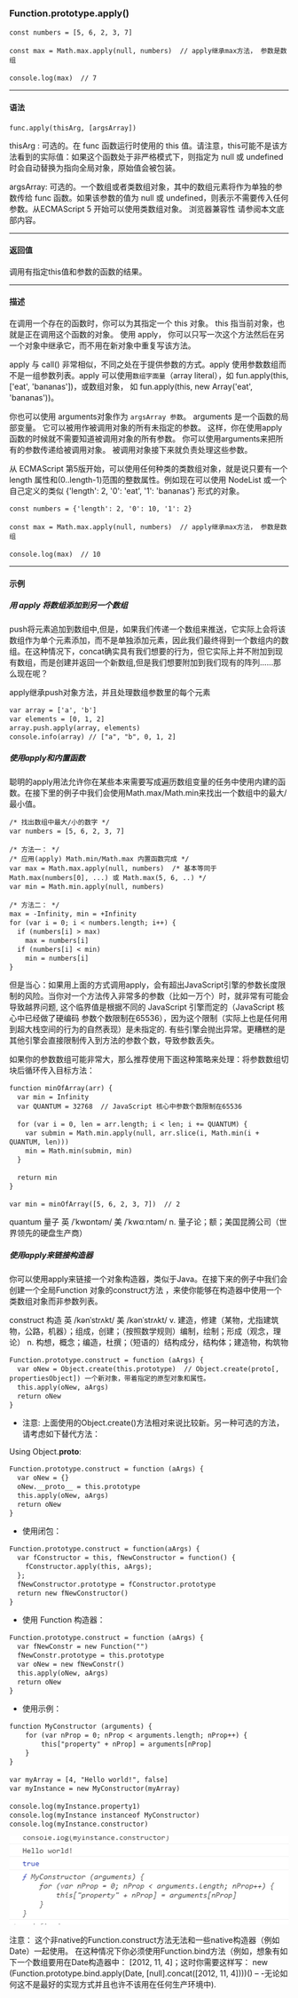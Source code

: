 ### Function.prototype.apply()

```
const numbers = [5, 6, 2, 3, 7]

const max = Math.max.apply(null, numbers)  // apply继承max方法， 参数是数组

console.log(max)  // 7
```

---
#### 语法
```
func.apply(thisArg, [argsArray])
```

thisArg : 可选的。在 func 函数运行时使用的 this 值。请注意，this可能不是该方法看到的实际值：如果这个函数处于非严格模式下，则指定为 null 或 undefined 时会自动替换为指向全局对象，原始值会被包装。

argsArray: 可选的。一个数组或者类数组对象，其中的数组元素将作为单独的参数传给 func 函数。如果该参数的值为 null 或  undefined，则表示不需要传入任何参数。从ECMAScript 5 开始可以使用类数组对象。 浏览器兼容性 请参阅本文底部内容。

---
#### 返回值

调用有指定this值和参数的函数的结果。


---
#### 描述

在调用一个存在的函数时，你可以为其指定一个 this 对象。 this 指当前对象，也就是正在调用这个函数的对象。 使用 apply， 你可以只写一次这个方法然后在另一个对象中继承它，而不用在新对象中重复写该方法。

apply 与 call() 非常相似，不同之处在于提供参数的方式。apply 使用参数数组而不是一组参数列表。apply 可以使用`数组字面量`（array literal），如 fun.apply(this, ['eat', 'bananas'])，或数组对象， 如  fun.apply(this, new Array('eat', 'bananas'))。

你也可以使用 arguments对象作为 `argsArray 参数`。 arguments 是一个函数的局部变量。 它可以被用作被调用对象的所有未指定的参数。 这样，你在使用apply函数的时候就不需要知道被调用对象的所有参数。 你可以使用arguments来把所有的参数传递给被调用对象。 被调用对象接下来就负责处理这些参数。

从 ECMAScript 第5版开始，可以使用任何种类的类数组对象，就是说只要有一个 length 属性和(0..length-1)范围的整数属性。例如现在可以使用 NodeList 或一个自己定义的类似 {'length': 2, '0': 'eat', '1': 'bananas'} 形式的对象。
```
const numbers = {'length': 2, '0': 10, '1': 2}

const max = Math.max.apply(null, numbers)  // apply继承max方法， 参数是数组

console.log(max)  // 10
```

---
#### 示例

##### 用 apply 将数组添加到另一个数组

push将元素追加到数组中,但是，如果我们传递一个数组来推送，它实际上会将该数组作为单个元素添加，而不是单独添加元素，因此我们最终得到一个数组内的数组。在这种情况下，concat确实具有我们想要的行为，但它实际上并不附加到现有数组，而是创建并返回一个新数组,但是我们想要附加到我们现有的阵列......那么现在呢？

apply继承push对象方法，并且处理数组参数里的每个元素
```
var array = ['a', 'b']
var elements = [0, 1, 2]
array.push.apply(array, elements)
console.info(array) // ["a", "b", 0, 1, 2]
```

##### 使用apply和内置函数

聪明的apply用法允许你在某些本来需要写成遍历数组变量的任务中使用内建的函数。在接下里的例子中我们会使用Math.max/Math.min来找出一个数组中的最大/最小值。

```
/* 找出数组中最大/小的数字 */
var numbers = [5, 6, 2, 3, 7]

/* 方法一： */
/* 应用(apply) Math.min/Math.max 内置函数完成 */
var max = Math.max.apply(null, numbers)  /* 基本等同于 Math.max(numbers[0], ...) 或 Math.max(5, 6, ..) */
var min = Math.min.apply(null, numbers)

/* 方法二： */
max = -Infinity, min = +Infinity
for (var i = 0; i < numbers.length; i++) {
  if (numbers[i] > max)
    max = numbers[i]
  if (numbers[i] < min) 
    min = numbers[i]
}
```

但是当心：如果用上面的方式调用apply，会有超出JavaScript引擎的参数长度限制的风险。当你对一个方法传入非常多的参数（比如一万个）时，就非常有可能会导致越界问题, 这个临界值是根据不同的 JavaScript 引擎而定的（JavaScript 核心中已经做了硬编码  参数个数限制在65536），因为这个限制（实际上也是任何用到超大栈空间的行为的自然表现）是未指定的. 有些引擎会抛出异常。更糟糕的是其他引擎会直接限制传入到方法的参数个数，导致参数丢失。


如果你的参数数组可能非常大，那么推荐使用下面这种策略来处理：将参数数组切块后循环传入目标方法：
```
function minOfArray(arr) {
  var min = Infinity
  var QUANTUM = 32768  // JavaScript 核心中参数个数限制在65536

  for (var i = 0, len = arr.length; i < len; i += QUANTUM) {
    var submin = Math.min.apply(null, arr.slice(i, Math.min(i + QUANTUM, len)))
    min = Math.min(submin, min)
  }

  return min
}

var min = minOfArray([5, 6, 2, 3, 7])  // 2
```

quantum 量子 英 /ˈkwɒntəm/  美 /ˈkwɑːntəm/  n. 量子论；额；美国昆腾公司（世界领先的硬盘生产商）


##### 使用apply来链接构造器

你可以使用apply来链接一个对象构造器，类似于Java。在接下来的例子中我们会创建一个全局Function 对象的construct方法 ，来使你能够在构造器中使用一个类数组对象而非参数列表。

construct 构造 英 /kənˈstrʌkt/  美 /kənˈstrʌkt/ v. 建造，修建（某物，尤指建筑物，公路，机器）；组成，创建；（按照数学规则）编制，绘制；形成（观念，理论） n. 构想，概念；编造，杜撰；（短语的）结构成分，结构体；建造物，构筑物
```
Function.prototype.construct = function (aArgs) {
  var oNew = Object.create(this.prototype)  // Object.create(proto[, propertiesObject]) 一个新对象，带着指定的原型对象和属性。
  this.apply(oNew, aArgs)
  return oNew
}
```

* 注意: 上面使用的Object.create()方法相对来说比较新。另一种可选的方法，请考虑如下替代方法：

Using Object.__proto__:

```
Function.prototype.construct = function (aArgs) {
  var oNew = {}
  oNew.__proto__ = this.prototype
  this.apply(oNew, aArgs)
  return oNew
}
```

* 使用闭包：
```
Function.prototype.construct = function(aArgs) {
  var fConstructor = this, fNewConstructor = function() {
    fConstructor.apply(this, aArgs);
  };
  fNewConstructor.prototype = fConstructor.prototype
  return new fNewConstructor()
}
```

* 使用 Function 构造器：
```
Function.prototype.construct = function (aArgs) {
  var fNewConstr = new Function("")
  fNewConstr.prototype = this.prototype
  var oNew = new fNewConstr()
  this.apply(oNew, aArgs)
  return oNew
}
```

* 使用示例：
```
function MyConstructor (arguments) {
    for (var nProp = 0; nProp < arguments.length; nProp++) {
        this["property" + nProp] = arguments[nProp]
    }
}

var myArray = [4, "Hello world!", false]
var myInstance = new MyConstructor(myArray)

console.log(myInstance.property1)
console.log(myInstance instanceof MyConstructor)
console.log(myInstance.constructor)
```
<img src='../img/constructor.png' />

注意： 这个非native的Function.construct方法无法和一些native构造器（例如Date）一起使用。 在这种情况下你必须使用Function.bind方法（例如，想象有如下一个数组要用在Date构造器中： [2012, 11, 4]；这时你需要这样写： new (Function.prototype.bind.apply(Date, [null].concat([2012, 11, 4])))() – -无论如何这不是最好的实现方式并且也许不该用在任何生产环境中).

